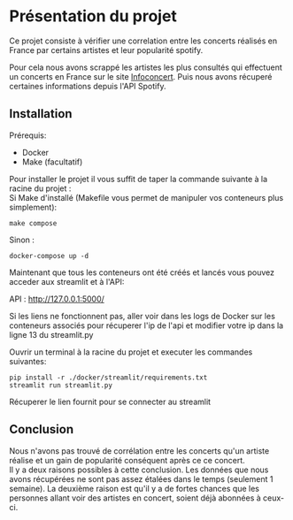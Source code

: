 # Présentation du projet

Ce projet consiste à vérifier une correlation entre les concerts réalisés en France par certains artistes et leur popularité spotify.

Pour cela nous avons scrappé les artistes les plus consultés qui effectuent un concerts en France sur le site [Infoconcert](https://www.infoconcert.com/).
Puis nous avons récuperé certaines informations depuis l'API Spotify.

## Installation

Prérequis:
 - Docker
 - Make (facultatif)

Pour installer le projet il vous suffit de taper la commande suivante à la racine du projet : <br>
Si Make d'installé (Makefile vous permet de manipuler vos conteneurs plus simplement):
````text 
make compose
````
Sinon :
````text 
docker-compose up -d
````

Maintenant que tous les conteneurs ont été créés et lancés vous pouvez acceder aux streamlit et à l'API:

API : http://127.0.0.1:5000/ <br>

Si les liens ne fonctionnent pas, aller voir dans les logs de Docker sur les conteneurs associés pour récuperer l'ip de l'api et modifier votre ip dans la ligne 13 du streamlit.py

Ouvrir un terminal à la racine du projet et executer les commandes suivantes:
````text 
pip install -r ./docker/streamlit/requirements.txt
streamlit run streamlit.py
````
Récuperer le lien fournit pour se connecter au streamlit

## Conclusion

Nous n'avons pas trouvé de corrélation entre les concerts qu'un artiste réalise et un gain de popularité conséquent après ce ce concert.<br>
Il y a deux raisons possibles à cette conclusion.
Les données que nous avons récupérées ne sont pas assez étalées dans le temps (seulement 1 semaine).
La deuxième raison est qu'il y a de fortes chances que les personnes allant voir des artistes en concert, soient déjà abonnées à ceux-ci.
